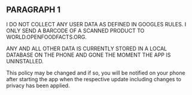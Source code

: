 ## PARAGRAPH 1
I DO NOT COLLECT ANY USER DATA AS DEFINED IN GOOGLES RULES. I ONLY SEND A BARCODE OF A SCANNED PRODUCT TO WORLD.OPENFOODFACTS.ORG.

ANY AND ALL OTHER DATA IS CURRENTLY STORED IN A LOCAL DATABASE ON THE PHONE AND GONE THE MOMENT THE APP IS UNINSTALLED.

This policy may be changed and if so, you will be notified on your phone after starting the app when the respective update including changes to privacy has been applied.
